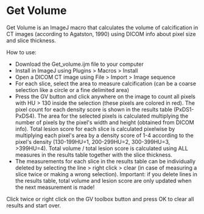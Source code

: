 # Get Volume
Get Volume is an ImageJ macro that calculates the volume of calcification in CT images (according to Agatston, 1990) using DICOM info about pixel size and slice thickness. 

How to use:
- Download the Get_volume.ijm file to your computer
- Install in ImageJ using Plugins > Macros > Install
- Open a DICOM CT image using File > Import > Image sequence
- For each slice, select the area to measure calcification (can be a coarse selection like a circle or a fine delimited area)
- Press the GV button and click anywhere on the image to count all pixels with HU > 130 inside the selection (these pixels are colored in red). The pixel count for each density score is shown in the results table (PxDS1-PxDS4). The area for the selected pixels is calculated multiplying the number of pixels by the pixel's width and height (obtained from DICOM info). Total lesion score for each slice is calculated pixelwise by multiplying each pixel's area by a density score of 1-4 according to the pixel's density (130-199HU=1, 200-299HU=2, 300-399HU=3, >399HU=4). Total volume / total lesion score is calculated using ALL measures in the results table together with the slice thickness.
- The measurements for each slice in the results table can be individually deleted by selecting the line > right click > clear (in case of measuring a slice twice or making a wrong selection). Important: if you delete lines in the results table, total volume and lesion score are only updated when the next measurement is made!

Click twice or right click on the GV toolbox button and press OK to clear all results and start over.
